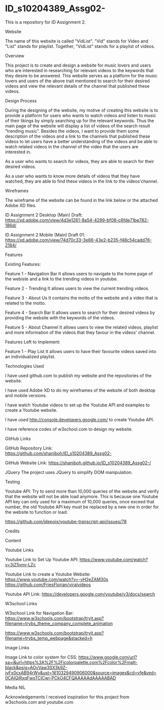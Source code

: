 # ID_s10204389_Assg02-

This is a repository for ID Assignment 2.

Website

The name of this website is called "VidList". "Vid" stands for Video and "List" stands for playlist.
Together, "VidList" stands for a playlist of videos.

Overview

This project is to create and design a website for music lovers and users who are interested in researching for relevant videos to the keywords that they desire to be answered. This website serves as a platform for the music lovers and users of the above trait mentioned to search for their desired videos and view the relevant details of the channel that published these videos. 


Design Process

During the designing of the website, my motive of creating this website is to provide a platform for users who wants to watch videos and listen to music of their likings by simply searching up for the relevant keywords. Thus the main page of the website will display a list of videos of the search result "trending music". Besides the videos, I want to provide them some description of the videos and a link to the channels that published these videos to let users have a better understanding of the videos and be able to watch related videos in the channel of the video that the users are interested in.

As a user who wants to search for videos, they are able to search for their desired videos.

As a user who wants to know more details of videos that they have watched, they are able to find these videos in the link to the videos'channel.


Wireframes

The wireframe of the website can be found in the link below or the attached Adobe XD files.

ID Assignment 2 Desktop (Main) Draft:
https://xd.adobe.com/view/4d3e1261-8a54-4299-bf08-c6fde71be782-186d/

ID Assignment 2 Mobile (Main) Draft 01:
https://xd.adobe.com/view/74d70c33-3e66-43e2-b235-f48c54cadd76-2184/



Features

Existing Features:

Feature 1 - Navigation Bar
It allows users to navigate to the home page of the webiste and a link to the trending videos in youtube.

Feature 2 - Trending
It allows users to view the current trending videos.

Feature 3 - About Us
It contains the motto of the website and a video that is related to the motto.

Feature 4 - Search Bar
It allows users to search for their desired videos by providing the website with the keywords of the videos.

Feature 5 - About Channel
It allows users to view the related videos, playlist and more information of the videos that they favour in the videos' channel.


Features Left to Implement:

Feature 1 - Play List
It allows users to have their favourite videos saved into an individualized playlist.


Technologies Used

I have used github.com to publish my website and the repositories of the website.

I have used Adobe XD to do my wireframes of the website of both desktop and mobile versions.

I have watch Youtube videos to set up the Youtube API and examples to create a Youtube website.

I have used http://console.developers.google.com/ to create Youtube API.

I have reference codes of w3school.com to design my website.

GitHub Links

GitHub Repository Link:
https://github.com/shaniboh/ID_s10204389_Assg02-

GitHub Website Link:
https://shaniboh.github.io/ID_s10204389_Assg02-/


JQuery
The project uses JQuery to simplify DOM manipulation.


Testing

Youtube API:
Try to send more than 10,000 queries of the website and verify that the website will not be able load anymore.
This is because one Youtube API key can only used for a maximum of 10,000 queries, once exceed that number, the old Youtube API key must be replaced by a new one in order for the website to function or load.

https://github.com/jdepoix/youtube-transcript-api/issues/78


Credits

Content

Youtube Links

Youtube Link to Set Up Youtube API:
https://www.youtube.com/watch?v=3jZ5vnv-LZc

Youtube Link to create a Youtube Website:
https://www.youtube.com/watch?v=-vH2eZAM30s
https://github.com/FriesFlorian/viralvideos

Youtube API Link:
https://developers.google.com/youtube/v3/docs/search

W3school Links

W3school Link for Navigation Bar:
https://www.w3schools.com/bootstrap/tryit.asp?filename=trybs_theme_company_complete_animation

https://www.w3schools.com/bootstrap/tryit.asp?filename=trybs_temp_webpage&stacked=h

Image Links

Image Link to color system for CSS:
https://www.google.com/url?sa=i&url=https%3A%2F%2Ficolorpalette.com%2Fcolor%2Fmatt-black&psig=AOvVaw3SX3k9Z-jvFx0cxAB94rWy&ust=1610329490906000&source=images&cd=vfe&ved=0CAIQjRxqFwoTCICwj-PCkO4CFQAAAAAdAAAAABAD

Media
NIL

Acknowledgements
I received inspiration for this project from w3schools.com and youtube.com